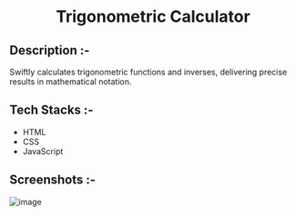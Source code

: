 # <p align="center">Trigonometric Calculator</p>

## Description :-

Swiftly calculates trigonometric functions and inverses, delivering precise results in mathematical notation.

## Tech Stacks :-

- HTML
- CSS
- JavaScript

## Screenshots :-

![image](https://github.com/Rakesh9100/CalcDiverse/assets/73993775/2cac5ce7-0d66-43fb-91a8-5e9f67b4b9b2)
